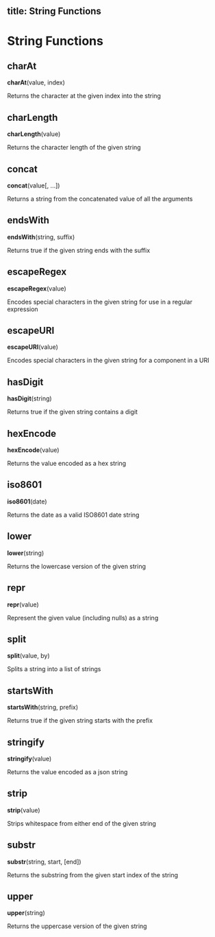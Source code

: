 title: String Functions
---

# String Functions

## charAt

**charAt**(value, index)

Returns the character at the given index into the string

## charLength

**charLength**(value)

Returns the character length of the given string

## concat

**concat**(value[, ...])

Returns a string from the concatenated value of all the arguments

## endsWith

**endsWith**(string, suffix)

Returns true if the given string ends with the suffix

## escapeRegex

**escapeRegex**(value)

Encodes special characters in the given string for use in a regular expression

## escapeURI

**escapeURI**(value)

Encodes special characters in the given string for a component in a URI

## hasDigit

**hasDigit**(string)

Returns true if the given string contains a digit

## hexEncode

**hexEncode**(value)

Returns the value encoded as a hex string

## iso8601

**iso8601**(date)

Returns the date as a valid ISO8601 date string

## lower

**lower**(string)

Returns the lowercase version of the given string

## repr

**repr**(value)

Represent the given value (including nulls) as a string

## split

**split**(value, by)

Splits a string into a list of strings

## startsWith

**startsWith**(string, prefix)

Returns true if the given string starts with the prefix

## stringify

**stringify**(value)

Returns the value encoded as a json string

## strip

**strip**(value)

Strips whitespace from either end of the given string

## substr

**substr**(string, start, [end])

Returns the substring from the given start index of the string

## upper

**upper**(string)

Returns the uppercase version of the given string

